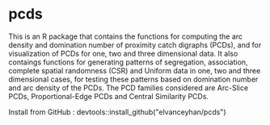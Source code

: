 # pcds
This is an R package that contains the functions for computing the arc density and domination number of proximity catch digraphs (PCDs),
and for visualization of PCDs for one, two and three dimensional data. It also contaings functions for generating patterns of segregation, association, complete spatial randomness (CSR) and Uniform data in one, two and three dimensional cases, for testing these patterns based on domination number and arc density of the PCDs. The PCD families considered are Arc-Slice PCDs, Proportional-Edge PCDs and Central Similarity PCDs.

Install from GitHub :  devtools::install_github("elvanceyhan/pcds")
